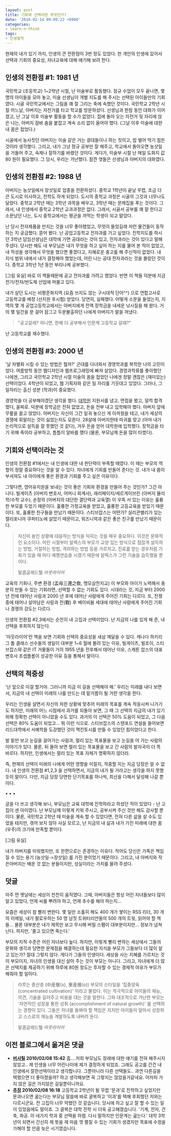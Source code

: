 ```yaml
---
layout: post
title: 기회와 선택이란 무엇인가?
date: '2010-02-14 09:09:22 +0900'
categories:
- learn-n-think
tags:
- 인생철학
---
```


현재의 내가 있기 까지, 인생의 큰 전환점이 3번 정도 있었다. 한 개인의 인생에 있어서 선택과 기회의 중요성, 자녀교육에 대해 얘기해 보려 한다.

## 인생의 전환점 #1: 1981 년

국민학교 (초등학교) 1~2학년 시절, 난 미술부로 활동했다. 정규 수업이 모두 끝나면, 몇 명의 아이들을 모아 놓고, 미술 선생님이 개별 지도를 해 주시는 선택된 아이들만의 기회였다. 시골 국민학교에서는 그림을 꽤 잘 그리는 축에 속했던 것이다. 국민학교 2학년 시절 어느날, 아버지는 자전거를 타고 학교를 방문하셨다. 선생님과 한참 동안 대화가 이어졌고, 난 그날 이후 미술부 활동을 할 수가 없었다. 집에 돌아 오는 자전거 뒷 자리에 앉은 나는, 아버지 잠바 춤을 붙잡고 계속 소리 없이 울어야 했다. (그날 이후 미술에 대한 내 꿈은 접었다.)

시골에서 농사짓던 아버지는 미술 같은 거는 광대들이나 하는 짓이고, 밥 벌어 먹기 힘든 것이라 생각했다. 그리고, 내가 그냥 정규 공부만 잘 해주고, 학교에서 돌아오면 농삿일을 거들어 주고, 숙제나 잘하기를 바랬던 것이다. 게다가, 미술부 시절 난 매일 도화지 값 80 원이 필요했다. 그 당시, 우리는 가난했다. 잠깐 엿들은 선생님과 아버지의 대화였다.

## 인생의 전환점 #2: 1988 년

아버지는 농삿일에서 장삿일로 업종을 전환하셨다. 중학교 1학년이 끝날 무렵, 조금 더 큰 도시로 이사하고, 전학도 하게 되었다. 도시의 중학교 과정은 시골의 그것과 너무나도 달랐다. 중학교 2학년 때는 3학년 과목을 배우고, 3학년 때는 문제집을 푸는 것이다. 그래서, 내 인생에서 중학교 2학년 교과과정은 없다. 그래서, 시골서 공부를 꽤 잘 한다고 소문났던 나는, 도시 중학교에서는 평균을 까먹는 학생이 되고 말았다.

난 당시 전자제품을 만지는 것을 너무 좋아했었고, 무엇이 들었길래 저런 물건들이 동작하는 지 궁금했다. 뜯어 봤다. 난 공업고등학교 전자과를 가고 싶었다. 진학지도를 하시던 3학년 담임선생님은 대학에 가면 공대라는 것이 있고, 전자과라는 것이 있다고 말해주셨다. 당시만 해도 내 부모님은 내가 무엇을 하고 싶어 하는 지를 물어 본 적이 없었고, 내 적성을 생각해서 무엇을 했으면 좋겠다고, 지혜로운 충고를 해 주신적이 없었다. 내 지식 범위 내에서 내가 결정해야 했었는데, 어린 나는 공대 전자과라는 것을 몰랐던 것이다. 중학교 3학년 1년 동안 부리나케 공부했다.

[그림 유실] 바로 이 책들때문에 공고 전자과를 가려고 했었다. 반면 이 책들 덕분에 지금 전기/전자/반도체 산업에 머물고 있다.

내가 살던 도시는 비평준화지역 (요즘 쓰지도 않는 구시대적 단어^^) 으로 연합고사로 고등학교를 배정 (선지원 후시험) 받았다. 당연히, 실패했다. 어떻게 소문을 들었는지, 지역의 몇 개 공업고등학교에서는 아버지에게 전액 장학금을 내세운 낚시질을 해 왔다. 거의 몇 일간을 문 걸어 잠그고 두문불출하던 나에게 아버지가 말을 꺼냈다.

> "공고갈래? 아니면, 한해 더 공부해서 인문계 고등학교 갈래?"

난 고등학교를 재수했다.

## 인생의 전환점 #3: 2000 년

'날 차별화 시킬 수 있는 방법은 뭘까?' 군대를 다녀와서 경영학과를 복학한 나의 고민이었다. 여름방학 동안 웹디자인과 웹프로그래밍에 빠져 살았다. 경영과학류를 좋아했던 나에겐, 그리고 국민학교 2학년 시절 미술의 꿈을 접었던 나에겐 정말 괜찮은 (재미있는) 선택이었다. 4학년이 되었고, 웹 기획자와 같은 일 자리를 기웃대고 있었다. 그러나, 그 일자리는 출신 성분 (학과)이 중요했다.

경영학을 더 공부해야겠단 생각을 했다. [대학원](http://gsp.khu.ac.kr) 지원서를 냈고, 면접을 봤고, 덜컥 합격했다, 꼴찌로. 덕분에 장학금은 전혀 없었고, 돈을 전부 내고 입학해야 했다. 아버지 앞에 무릎을 꿇고 앉았다. 아버지는 자신이 그간 일궈 놓으신 게 아까웠을 테고, 내가 세상의 경쟁에 휘말리는 것이 싫었는지도 모른다. 28살에 아버지한테 따귀를 맞고 (아마 내가 논리적으로 설득을 잘 못했던 것 같다), 겨우 돈을 얻어 대학원에 입학했다. 장학금을 타기 위해 죽어라 공부하고, 틈틈이 알바를 했다 (물론, 부모님께 돈을 많이 타썼다).

## 기회와 선택이라는 것

인생의 전환점 #1에서는 내 인생에 대한 내 판단력이 부족할 때였다. 이 때는 부모의 역할이 정말 중요하다는 것을 알 수 있다. 자녀에게 기회를 만들어 준다는 것. 내가 내 몸이 부셔져도 내 아이에게 좋은 환경과 기회를 주고 싶은 이유이다.

그렇다면, 영어유치원을 보내는 것이 좋은 기회와 환경을 만들어 주는 것인가? 그건 아니다. 빌게이츠 (아버지 변호사, 어머니 회계사), 래리페이지/세르게이브린 (아버지 물리학/수학 교수), 손정의 (아버지의 대단한 결단력과 교육열) 이 우뚝 서 있는 이유는 훌륭한 부모를 두었기 때문이다. 훌륭한 가정교육을 받았고, 훌륭한 고등교육을 받았기 때문이다. 또, 훌륭한 친구들을 만났기 때문이다. 스티브잡스는 어떤가? 실리콘밸리가 있는 캘리포니아 쿠퍼티노에 살았기 때문이고, 워즈니악과 같은 좋은 친구를 만났기 때문이다.

> 자신이 놓인 상황에 대응하는 방식을 익히는 것을 매우 중요하다. 이것은 문화적인 요소이다. 어린 시절부터 알렉스의 부모가 교양 있는 방식으로 점잖게 설득하는 방법, 거절하는 방법, 격려하는 방법 등을 가르치고, 진료를 받는 경우처럼 기회가 있을 때 마다 예행연습을 시켰기 때문에 알렉스가 그런 기술을 습득했을 뿐이다.
> <footer>말콤글래드웰 <cite>아웃라이어</cite></footer>

교육의 기회나, 주변 환경 (孟母三遷之敎, 맹모삼천지교) 이 부모와 아이가 노력해서 충분히 만들 수 있는 기회라면, 선택할 수 없는 기회도 있다. 시대라는 것, 지금 부터 2000년 전에 태어난 사람과 2000 년 후에 태어난 사람에게 주어진 기회는 다르다. 또, 전쟁 중에 태어나 살아남은 사람과 전(戰) 후 베이비붐 세대에 태어난 사람에게 주어진 기회나 경쟁의 강도는 다르다.

인생의 전환점 #2,3에서는 순전히 내 고집과 선택이었다. 난 지금의 나를 있게 해 준, 내 선택을 후회하지 않는다.

'아웃라이어'란 책을 보면 기회와 선택의 중요성을 새삼 깨달을 수 있다. 캐나다 하키리그 톱 클래스 선수들의 생일이 대부분 1~6 월에 몰려 있는 이유, 빌게이츠, 빌조이, 스티브잡스와 같은 IT 거물들이 거의 1955 년을 전후해서 태어난 이유, 스캐튼 압스의 대표변호사 조셉플롬이 성공한 이유 등을 통해서 말이다.

## 선택의 적중성

'난 앞으로 이걸 할거야. 그러니까 지금 이 길을 선택해야 해.' 우리는 미래를 내다 보면서, 지금의 내 선택이 미래의 나를 만드는 데 밑거름이 될 거란 생각을 한다.

우리는 인생을 살면서 자신의 처한 상황에 맞추어 미래의 목표를 계속 적응시켜 나가기도 하지만, 미래의 어느 시점에서 과거를 되돌아 보면, 그 때 그 선택의 지금의 내가 있기 위해 정확한 선택이 아니었을 수도 있다. 과거의 이 선택은 50% 도움이 되었고, 그 다음 선택은 80% 도움이 되었고... 뭐 이런 식으로. 스티브잡스의 스탠포드 연설을 들어보면 리드대학에서 서예학을 도강했던 것이 맥킨토시를 만들 수 있었던 힘이었다고 한다.

발 밑만 보고 눈길을 걸어가는 사람과, 멀리 있는 목표물을 보고 눈길을 어 가는 사람의 이야기가 있다. 물론, 뒤 돌아 보면 멀리 있는 목표물을 보고 간 사람의 발자국이 더 똑 바르다. 하지만, 인생에서는 멀리 있는 목표 자체가 명확하지 않더라.

즉, 현재의 선택이 미래의 나에게 어떤 영향을 미칠지, 적중할 지는 지금 당장은 알 수 없다. 내 인생의 전환점 #1,2,3 을 선택하면서, 지금의 내가 될 거라고는 생각을 하지 못했듯이 말이다. 다만, 지금 당장 당면한 단기목표를 하나씩, 최선을 다해서 달성해 나갈 뿐이다.

<div class="spacer">• • •</div>

글을 다 쓰고 생각해 보니, 부모님은 교육 대학에 진학하라고 하셨던 적이 있었다 - 난 고집이 센 아이였다. 난 부모님께 이렇게 키워 주시고, 공부시켜 주신 것만 해도 감사할 뿐이다. 물론, 국민학교 2학년 때 미술을 계속 할 수 있었다면, 전혀 다른 삶을 살 수도 있었을 테지만, 겪어 보지 않아 사실 모르고, 난 지금의 내 삶과 내가 가진 미래에 대한 꿈(우주)의 크기에 만족할 뿐이다.

[그림 유실] 

내가 아버지를 미워했지만, 또 한편으로는 존경하는 이유다. 적어도 당신은 가족은 책임질 수 있는 용기 (농삿일->장삿일) 를 가진 분이었기 때문이다. 그리고, 내 아버지와 작은아버지는 배운 것 없는 분들이지만, 성실이라는 가치를 물려 주셨다.

## 덧글

아주 먼 옛날에는 세상이 천천히 움직였다. 그때, 아버지들은 항상 어린 자녀들보다 많이 알고 있었다, 언제 씨를 뿌려야 하고, 언제 추수를 해야 하는지...

요즘은 세상이 참 빨리 변한다. 몇 일만 소홀히 해도 400 개가 쌓이는 RSS 리더, 30 개의 이메일, 내가 팔로우하는 50 명 남짓 트위터리안들의 500 개의 트윗, 읽어야 할 책들... 물론 대부분은 내가 제목만 보고 무시해 버릴 스팸이 대부분이지만... 정보가 넘쳐 난다. 하지만, '졸고 있으면 죽는다.'

부모의 지적 수준은 어린 자녀보다 높다. 하지만, 이렇게 빨리 변하는 세상에서 그들의 문화와 생각과 당면한 문제점을 해결하는데 필요한 지식을 부모가 그들보다 더 많이 알고 있는가? 절대 그렇지 않다. 게다가 그들의 인생이다. 세상을 사는 지혜를 가르치는 것이 부모이지, 자녀의 인생을 대신 살아 주는 것이 부모는 아니다. 그리고, 자녀에게 더 많은 선택지를 제공하기 위해 하루에 80원 정도는 투자할 수 있는 경제적 여유가 부모가 해줘야 할 일이다.

> 라루는 중산층 (中産層(x), 重産層(o)) 부모의 스타일을 '집중양육 (concentrated cultivation)' 이라고 불렀다. 이는 적극적으로 아이들의 재능, 의견, 기술을 길러주고 비용을 대는 것을 말한다. 그와 대조적으로 가난한 부모는 '자연적인 성장을 통한 성취 (accomplishment of natural growth)' 를 선택하는 경향이 있다. 그들은 자녀를 돌봐야 할 책임은 지지만 아이들이 알아서 성장하고 스스로의 재능을 계발하도록 내버려 둔다.
> <footer>말콤글래드웰 <cite>아웃라이어</cite></footer>

## 이전 블로그에서 옮겨온 댓글

- **[버사틸](http://blog.naver.com/joonyou97) 2010/02/08 15:42** 흠....저희 부모님도 장래에 대한 얘기를 전혀 해주시지 않았고.. 제 인생을 너무 어린나이에 제가 결정하게 되었죠. 그래도 공고를 간건 내인생에서 잘한선택이라고 생각합니다. 그뿐아니라 다른 선택들도.. 과연 다른길을 택했으면 더 좋아졌을까? 하고 생각해보면 꼭 그렇지는 않았을거같네요. 어차피 가지 않은 길은 가지않은 길일뿐이니까요.
- **[추장](http://blog.naver.com/exanglos) 2010/02/08 16:18** 고등학교 2학년이 될 무렵 '문과'로 진학하고 싶었지만 문과나오면 굶는다는 부모님 말씀에 바로 굴복하고 '이과'를 택해 후회했던 저와는 다르시군요. 전 고집이 너무 약했던 것 같습니다. 당시에 하고 싶고 잘 할 수 있는 일이 있었음에도 말이죠. 그 굴복은 대학 진학 시 더욱 공고해졌습니다. '기계, 전자, 건축, 화공. 이 네가지 학과 중 선택을 하렴. 다시 말하지만 인문계는 굶는다.' 대학 3학년이 되면서 간신히 제 뜻을 제 마음 껏 펼칠 수 있는 기회가 생겼지만 목표에 수정을 가해야 할 만큼 늦은 시기였습니다.
